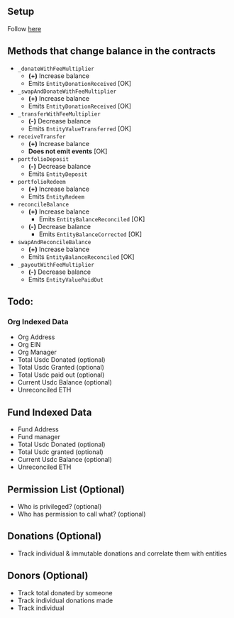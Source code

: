 ## Setup
Follow [here](https://thegraph.com/docs/en/developing/creating-a-subgraph/)

## Methods that change balance in the contracts
- `_donateWithFeeMultiplier` 
  - **(+)** Increase balance
  - Emits `EntityDonationReceived` [OK]
- `_swapAndDonateWithFeeMultiplier` 
  - **(+)** Increase balance
  - Emits `EntityDonationReceived` [OK]
- `_transferWithFeeMultiplier` 
  - **(-)** Decrease balance
  - Emits `EntityValueTransferred` [OK]
- `receiveTransfer`
  - **(+)** Increase balance
  - **Does not emit events** [OK]
- `portfolioDeposit`
  - **(-)** Decrease balance
  - Emits `EntityDeposit` 
- `portfolioRedeem`
  - **(+)** Increase balance
  - Emits `EntityRedeem`
- `reconcileBalance` 
  - **(+)** Increase balance
    - Emits `EntityBalanceReconciled` [OK]
  - **(-)** Decrease balance
    - Emits `EntityBalanceCorrected` [OK]
- `swapAndReconcileBalance`
  - **(+)** Increase balance
  - Emits `EntityBalanceReconciled` [OK]
- `_payoutWithFeeMultiplier`
  - **(-)** Decrease balance
  - Emits `EntityValuePaidOut`
## Todo:

### Org Indexed Data
- Org Address
- Org EIN
- Org Manager
- Total Usdc Donated (optional)
- Total Usdc Granted (optional)
- Total Usdc paid out (optional)
- Current Usdc Balance (optional)
- Unreconciled ETH

## Fund Indexed Data

- Fund Address
- Fund manager
- Total Usdc Donated (optional)
- Total Usdc granted (optional)
- Current Usdc Balance (optional)
- Unreconciled ETH

## Permission List  (Optional)
- Who is privileged? (optional)
- Who has permission to call what? (optional)

## Donations (Optional)
- Track individual & immutable donations and correlate them with entities

## Donors (Optional)
- Track total donated by someone
- Track individual donations made 
- Track individual 